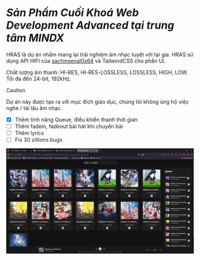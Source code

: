 # *Sản Phẩm Cuối Khoá Web Development Advanced tại trung tâm MINDX*

HRAS là dự án nhằm mang lại trải nghiệm âm nhạc tuyệt vời tại gia. HRAS sử dụng API HIFI của [sachinsenal0x64](https://github.com/sachinsenal0x64/hifi) và TailwindCSS cho phần UI.

Chất lượng âm thanh: HI-RES, HI-RES-LOSSLESS, LOSSLESS, HIGH, LOW. Tối đa đến 24-bit, 192kHz.

> [!CAUTION]
> Dự án này được tạo ra với mục đích giáo dục, chúng tôi không ủng hộ việc nghe / tải lậu âm nhạc.

- [x] Thêm tính năng Queue, điều khiển thanh thời gian
- [ ] Thêm fadein, fadeout bài hát khi chuyển bài
- [ ] Thêm lyrics
- [ ] Fix 30 zillions bugs

![UI](UI.png)
